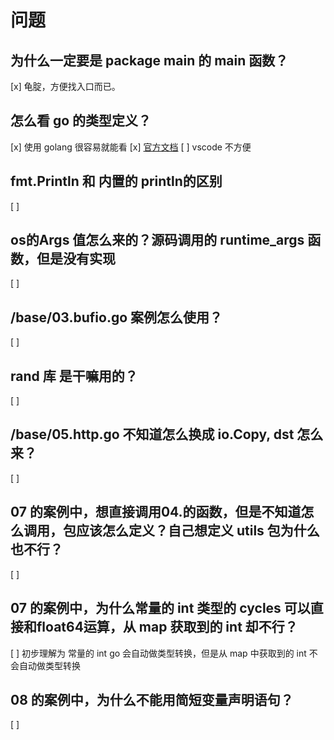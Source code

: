 # 问题

## 为什么一定要是 package main 的 main 函数？
[x] 龟腚，方便找入口而已。

## 怎么看 go 的类型定义？
[x] 使用 golang 很容易就能看
[x] [官方文档](https://pkg.go.dev/os#pkg-variables)
[ ] vscode 不方便

## fmt.Println 和 内置的 println的区别
[ ]

## os的Args 值怎么来的？源码调用的 runtime_args 函数，但是没有实现
[ ]

## /base/03.bufio.go 案例怎么使用？
[ ]

## rand 库 是干嘛用的？
[ ]

## /base/05.http.go 不知道怎么换成 io.Copy, dst 怎么来？
[ ]

## 07 的案例中，想直接调用04.的函数，但是不知道怎么调用，包应该怎么定义？自己想定义 utils 包为什么也不行？
[ ]

## 07 的案例中，为什么常量的 int 类型的 cycles 可以直接和float64运算，从 map 获取到的 int 却不行？
[ ] 初步理解为 常量的 int go 会自动做类型转换，但是从 map 中获取到的 int 不会自动做类型转换  

## 08 的案例中，为什么不能用简短变量声明语句？
[ ] 
